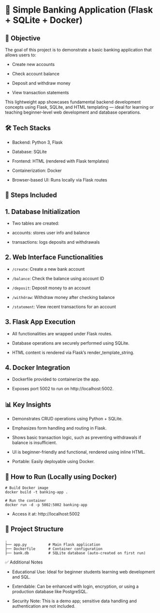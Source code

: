 # 🏦 Simple Banking Application (Flask + SQLite + Docker)

## 📌 Objective
The goal of this project is to demonstrate a basic banking application that allows users to:

- Create new accounts

- Check account balance

- Deposit and withdraw money

- View transaction statements

This lightweight app showcases fundamental backend development concepts using Flask, SQLite, and HTML templating — ideal for learning or teaching beginner-level web development and database operations.


## 🛠 Tech Stacks
- Backend: Python 3, Flask

- Database: SQLite

- Frontend: HTML (rendered with Flask templates)

- Containerization: Docker

- Browser-based UI: Runs locally via Flask routes


## 🔄 Steps Included

## 1. Database Initialization

- Two tables are created:

- accounts: stores user info and balance

- transactions: logs deposits and withdrawals

## 2. Web Interface Functionalities

- `/create`: Create a new bank account

- `/balance`: Check the balance using account ID

- `/deposit`: Deposit money to an account

- `/withdraw`: Withdraw money after checking balance

- `/statement`: View recent transactions for an account

## 3. Flask App Execution

- All functionalities are wrapped under Flask routes.

- Database operations are securely performed using SQLite.

- HTML content is rendered via Flask’s render_template_string.

## 4. Docker Integration

- Dockerfile provided to containerize the app.

- Exposes port 5002 to run on http://localhost:5002.


## 📊 Key Insights
- Demonstrates CRUD operations using Python + SQLite.

- Emphasizes form handling and routing in Flask.

- Shows basic transaction logic, such as preventing withdrawals if balance is insufficient.

- UI is beginner-friendly and functional, rendered using inline HTML.

- Portable: Easily deployable using Docker.


## 🚀 How to Run (Locally using Docker)
```
# Build Docker image
docker build -t banking-app .

# Run the container
docker run -d -p 5002:5002 banking-app
```
- Access it at: http://localhost:5002


## 📁 Project Structure
```
.
├── app.py          # Main Flask application
├── Dockerfile      # Container configuration
├── bank.db         # SQLite database (auto-created on first run)
```

✅ Additional Notes
- Educational Use: Ideal for beginner students learning web development and SQL.

- Extendable: Can be enhanced with login, encryption, or using a production database like PostgreSQL.

- Security Note: This is a demo app; sensitive data handling and authentication are not included.

